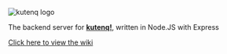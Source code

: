 ![kutenq logo](https://raw.githubusercontent.com/gabrielchantayan/kutenq-frontend/main/kutenq/kutenq-en.png)

The backend server for [**kutenq!**](https://github.com/gabrielchantayan/kutenq-frontend), written in Node.JS with Express

[Click here to view the wiki](https://github.com/gabrielchantayan/kutenq-backend/wiki)